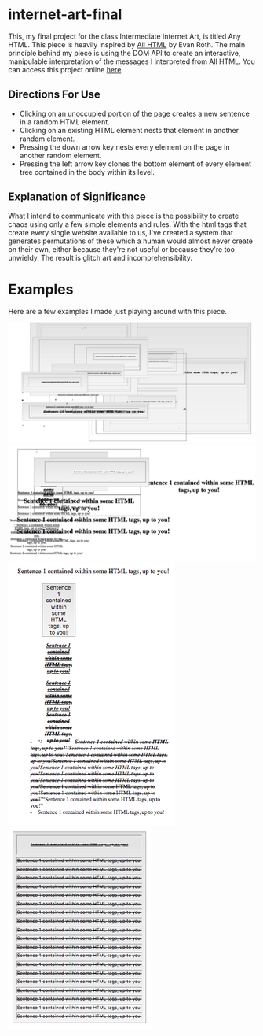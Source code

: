 # internet-art-final

This, my final project for the class Intermediate Internet Art, is titled Any HTML. This piece is heavily inspired by [All HTML](http://all-html.net/) by Evan Roth. The main principle behind my piece is using the DOM API to create an interactive, manipulable interpretation of the messages I interpreted from All HTML. You can access this project online [here](https://wolfpeyton.github.io/internet-art-final/).

## Directions For Use

- Clicking on an unoccupied portion of the page creates a new sentence in a random HTML element.
- Clicking on an existing HTML element nests that element in another random element.
- Pressing the down arrow key nests every element on the page in another random element.
- Pressing the left arrow key clones the bottom element of every element tree contained in the body within its level.

## Explanation of Significance

What I intend to communicate with this piece is the possibility to create chaos using only a few simple elements and rules. With the html tags that create every single website available to us, I've created a system that generates permutations of these which a human would almost never create on their own, either because they're not useful or because they're too unwieldy. The result is glitch art and incomprehensibility.

# Examples

Here are a few examples I made just playing around with this piece.

![](imgs/ex1.png)
![](imgs/ex2.png)
![](imgs/ex3.png)
![](imgs/ex4.png)
